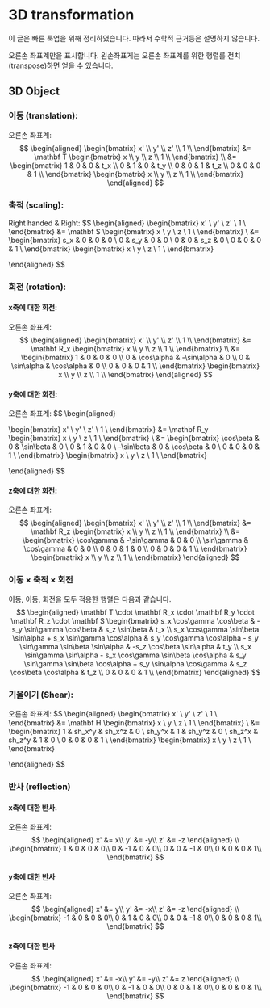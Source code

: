 # 3D transformation

이 글은 빠른 룩업을 위해 정리하였습니다. 따라서 수학적 근거등은 설명하지 않습니다.

오른손 좌표계만을 표시합니다. 왼손좌표게는 오른손 좌표계를 위한 행렬를 전치(transpose)하면 얻을 수 있습니다.

## 3D Object

### 이동 (translation):

오른손 좌표계:
$$
\begin{aligned}
\begin{bmatrix}
x' \\
y' \\
z' \\
1 \\
\end{bmatrix}
&=
\mathbf T
\begin{bmatrix}
x \\
y \\
z \\
1 \\
\end{bmatrix}
\\
&=
\begin{bmatrix}
1 & 0 & 0 & t_x \\
0 & 1 & 0 & t_y \\
0 & 0 & 1 & t_z \\
0 & 0 & 0 & 1 \\
\end{bmatrix}
\begin{bmatrix}
x \\
y \\
z \\
1 \\
\end{bmatrix}
\end{aligned}
$$
### 축적 (scaling):

Right handed & Right:
$$
\begin{aligned}
\begin{bmatrix}
x' \\
y' \\
z' \\
1 \\
\end{bmatrix}
&=
\mathbf S
\begin{bmatrix}
x \\
y \\
z \\
1 \\
\end{bmatrix}
\\
&=
\begin{bmatrix}
s_x & 0 & 0 & 0 \\
0 & s_y & 0 & 0 \\
0 & 0 & s_z & 0 \\
0 & 0 & 0 & 1 \\
\end{bmatrix}
\begin{bmatrix}
x \\
y \\
z \\
1 \\
\end{bmatrix}

\end{aligned}
$$

### 회전 (rotation):

#### x축에 대한 회전:

오른손 좌표계:
$$
\begin{aligned}
\begin{bmatrix}
x' \\
y' \\
z' \\
1 \\
\end{bmatrix}
&=
\mathbf R_x
\begin{bmatrix}
x \\
y \\
z \\
1 \\
\end{bmatrix}
\\
&=
\begin{bmatrix}
1 & 0 & 0 & 0 \\
0 & \cos\alpha & -\sin\alpha & 0 \\
0 & \sin\alpha & \cos\alpha & 0 \\
0 & 0 & 0 & 1 \\
\end{bmatrix}
\begin{bmatrix}
x \\
y \\
z \\
1 \\
\end{bmatrix}
\end{aligned}
$$
#### y축에 대한 회전:

오른손 좌표계:
$$
\begin{aligned}

\begin{bmatrix}
x' \\
y' \\
z' \\
1 \\
\end{bmatrix}
&=
\mathbf R_y
\begin{bmatrix}
x \\
y \\
z \\
1 \\
\end{bmatrix}
\\
&=
\begin{bmatrix}
\cos\beta & 0 & \sin\beta & 0 \\
0 & 1 & 0 & 0 \\
-\sin\beta & 0 & \cos\beta & 0 \\
0 & 0 & 0 & 1 \\
\end{bmatrix}
\begin{bmatrix}
x \\
y \\
z \\
1 \\
\end{bmatrix}

\end{aligned}
$$
#### z축에 대한 회전:

오른손 좌표계:
$$
\begin{aligned}
\begin{bmatrix}
x' \\
y' \\
z' \\
1 \\
\end{bmatrix}
&=
\mathbf R_z
\begin{bmatrix}
x \\
y \\
z \\
1 \\
\end{bmatrix}
\\
&=
\begin{bmatrix}
\cos\gamma & -\sin\gamma & 0 & 0 \\
\sin\gamma & \cos\gamma & 0 & 0 \\
0 & 0 & 1 & 0 \\
0 & 0 & 0 & 1 \\
\end{bmatrix}
\begin{bmatrix}
x \\
y \\
z \\
1 \\
\end{bmatrix}
\end{aligned}
$$
### 이동 $\times$ 축적 $\times$ 회전

이동, 이동, 회전을 모두 적용한 행렬은 다음과 같습니다.
$$
\begin{aligned}
\mathbf T \cdot \mathbf R_x \cdot \mathbf R_y \cdot \mathbf R_z \cdot \mathbf S
\begin{bmatrix}
s_x \cos\gamma \cos\beta &
-s_y \sin\gamma \cos\beta &
s_z \sin\beta &
t_x \\
s_x \cos\gamma \sin\beta \sin\alpha + s_x \sin\gamma \cos\alpha &
s_y \cos\gamma \cos\alpha - s_y \sin\gamma \sin\beta \sin\alpha &
-s_z \cos\beta \sin\alpha &
t_y \\
s_x \sin\gamma \sin\alpha - s_x \cos\gamma \sin\beta \cos\alpha &
s_y \sin\gamma \sin\beta \cos\alpha + s_y \sin\alpha \cos\gamma &
s_z \cos\beta \cos\alpha &
t_z \\
0 &
0 &
0 &
1 \\
\end{bmatrix}
\end{aligned}
$$

### 기울이기 (Shear):

오른손 좌표계:
$$
\begin{aligned}
\begin{bmatrix}
x' \\
y' \\
z' \\
1 \\
\end{bmatrix}
&=
\mathbf H
\begin{bmatrix}
x \\
y \\
z \\
1 \\
\end{bmatrix}
\\
&=
\begin{bmatrix}
1 & sh_x^y & sh_x^z & 0 \\
sh_y^x & 1 & sh_y^z & 0 \\
sh_z^x & sh_z^y & 1 & 0 \\
0 & 0 & 0 & 1 \\
\end{bmatrix}
\begin{bmatrix}
x \\
y \\
z \\
1 \\
\end{bmatrix}

\end{aligned}
$$
### 반사 (reflection)

#### x축에 대한 반사.

오른손 좌표계:
$$
\begin{aligned}
x' &= x\\
y' &= -y\\
z' &= -z
\end{aligned}
\\
\begin{bmatrix}
1 & 0 & 0 & 0\\
0 & -1 & 0 & 0\\
0 & 0 & -1 & 0\\
0 & 0 & 0 & 1\\
\end{bmatrix}
$$
#### y축에 대한 반사

오른손 좌표계:
$$
\begin{aligned}
x' &= y\\
y' &= -x\\
z' &= -z
\end{aligned}
\\
\begin{bmatrix}
-1 & 0 & 0 & 0\\
0 & 1 & 0 & 0\\
0 & 0 & -1 & 0\\
0 & 0 & 0 & 1\\
\end{bmatrix}
$$
#### z축에 대한 반사

오른손 좌표계:
$$
\begin{aligned}
x' &= -x\\
y' &= -y\\
z' &= z
\end{aligned}
\\
\begin{bmatrix}
-1 & 0 & 0 & 0\\
0 & -1 & 0 & 0\\
0 & 0 & 1 & 0\\
0 & 0 & 0 & 1\\
\end{bmatrix}
$$
